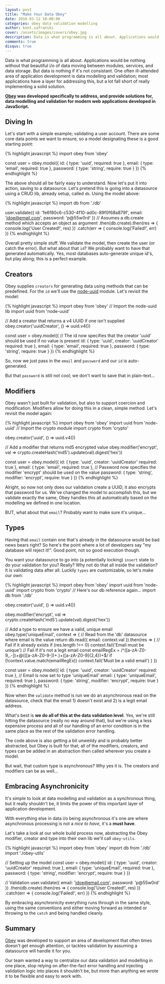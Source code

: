 ```yaml
---
layout: post
title: "Make Your Data Obey"
date: 2016-03-12 10:00:00
categories: obey data validation modelling
author: kent.safranski
cover: /assets/images/covers/obey.jpg
description: Data is what programming is all about. Applications would be nothing without that beautiful i/o of data moving between modules, services, and data storage. But data is nothing if it's not consistant.
comments: true
disqus: true
---
```


Data is what programming is all about. Applications would be nothing without that beautiful i/o of data moving between modules, services, and data storage. But data is nothing if it's not consistant. One often ill-attended area of application development is data modelling and validation; most applications have a layer for addressing this, but a lot fall short of really implementing a solid solution.

**[Obey](https://github.com/TechnologyAdvice/obey) was developed specifically to address, and provide solutions for, data modelling and validation for modern web applications developed in JavaScript.**

## Diving In

Let's start with a simple example; validating a user account. There are some core data points we want to ensure, so a model designating these is a good starting point:

{% highlight javascript %}
import obey from 'obey'

const user = obey.model({
    id: { type: 'uuid', required: true },
    email: { type: 'email', required: true },
    password: { type: 'string', require: true }
})
{% endhighlight %}

The above should all be fairly easy to understand. Now let's put it into action, saving to a datasource. Let's pretend this is going into a datasource using a CRUD lib, already setup, called `db`. Using the model above:

{% highlight javascript %}
import db from './db'

user.validate({
    id: 'fe6f80c6-c530-4f10-ad0c-89f0f68a879f',
    email: 'jdoe@email.com',
    password: 'p@55w0rd'
})
// Assumes a db.create method which accepts an object as argument
.then(db.create).then(res => {
    console.log('User Created!', res)
})
.catch(err => {
    console.log('Failed!', err)
})
{% endhighlight %}

Overall pretty simple stuff. We validate the model, then create the user (or catch the error). But what about that `id`? We probably want to have that generated automatically. Yes, most databases auto-generate unique id's, but play along; this is a perfect example.

## Creators

Obey supplies `creators` for generating data using methods that can be predefined. For the `id` we'll use the [node-uuid](https://www.npmjs.com/package/node-uuid) module. Let's revisit the model:

{% highlight javascript %}
import obey from 'obey'
// Import the node-uuid lib
import uuid from 'node-uuid'

// Add a creator that returns a v4 UUID if one isn't supplied
obey.creator('uuidCreator', () => uuid.v4())

const user = obey.model({
    // The id now specifies that the creator 'uuid' should be used if no value is present
    id: { type: 'uuid', creator: 'uuidCreator' required: true },
    email: { type: 'email', required: true },
    password: { type: 'string', require: true }
})
{% endhighlight %}

So, now we just pass in the `email` and `password` and our `id` is auto-generated.

But that `password` is still not cool; we don't want to save that in plain-text...

## Modifiers

Obey wasn't just built for validation, but also to support coercion and modification. Modifiers allow for doing this in a clean, simple method. Let's revisit the model again:

{% highlight javascript %}
import obey from 'obey'
import uuid from 'node-uuid'
// Import the crypto module
import crypto from 'crypto'

obey.creator('uuid', () => uuid.v4())

// Add a modifier that returns md5 encrypted value
obey.modifier('encrypt', val => crypto.createHash('md5').update(val).digest('hex'))

const user = obey.model({
    id: { type: 'uuid', creator: 'uuidCreator' required: true },
    email: { type: 'email', required: true },
    // Password now specifies the modifier 'encrypt' should be used on the value
    password: { type: 'string', modifier: 'encrypt', require: true }
})
{% endhighlight %}

Alright, so now not only does our validation create a UUID, it also encrypts that password for us. We've changed the model to accomplish this, but we validate exactly the same, Obey handles this all automatically based on the modelling we defined in one location.

BUT, what about that `email`? Probably want to make sure it's unique...

## Types

Having that `email` contain one that's already in the datasource would be bad news bears right? So here's the point where a lot of developers say "my database will reject it!". Good point, not so good execution though.

You want your datasource to go into (a potentially locking) `insert` state to do your validation for you? Really? Why not do that all inside the validation? It is validating data after all. Luckily `types` are customizable, so let's make our own:

{% highlight javascript %}
import obey from 'obey'
import uuid from 'node-uuid'
import crypto from 'crypto'
// Here's our db reference again...
import db from './db'

obey.creator('uuid', () => uuid.v4())

obey.modifier('encrypt', val => crypto.createHash('md5').update(val).digest('hex'))

// Add a type to ensure we have a valid, unique email
obey.type('uniqueEmail', context => {
    // Read from the 'db' datasource where email is the value
    return db.read({ email: context.val }).then(res => {
        // Fail if it already exists
        if (res.length !== 0) context.fail('Email must be unique')
        // Fail if it's not a legit email
        const emailRegEx = /^([a-zA-Z0-9_\.\-])+\@(([a-zA-Z0-9\-])+\.)+([a-zA-Z0-9]{2,4})+$/
        if (!context.value.match(emailRegEx)) context.fail('Must be a valid email')
    }
})

const user = obey.model({
    id: { type: 'uuid', creator: 'uuidCreator' required: true },
    // Email is now set to type 'uniqueEmail'
    email: { type: 'uniqueEmail', required: true },
    password: { type: 'string', modifier: 'encrypt', require: true }
})
{% endhighlight %}

Now when the `validate` method is run we do an asynchronous read on the datasource, check that the email 1) doesn't exist and 2) is a legit email address.

What's best is **we do all of this at the data validation level**. Yes, we're still hitting the datasource (really no way around that), but we're using a less expensive process and all of our handling of an error condition is in the same place as the rest of the validation error handling.

The code above is also getting a bit unweildy and is probably better abstracted, but Obey is built for that; all of the modifiers, creators, and types can be added in an abstraction then called wherever you create a model.

But wait, that custom type is asynchronous? Why yes it is. The creators and modifiers can be as well...

## Embracing Asynchronicity

It's simple to look at data modelling and validation as a synchronous thing, but it really shouldn't be, it limits the power of this important layer of application development.

With everything else in data i/o being asynchronous it's one are where asynchronous processing is not a _nice to have_, it's a **must have**.

Let's take a look at our whole build process now, abstracting the Obey modifier, creator and type into their own lib we'll call `obey-utils`.

{% highlight javascript %}
import obey from 'obey'
import db from './db'
import './obey-utils'

// Setting up the model
const user = obey.model({
    id: { type: 'uuid', creator: 'uuidCreator' required: true },
    email: { type: 'uniqueEmail', required: true },
    password: { type: 'string', modifier: 'encrypt', require: true }
})

// Validation
user.validate({
    email: 'jdoe@email.com',
    password: 'p@55w0rd'
})
.then(db.create).then(res => {
    console.log('User Created!', res)
})
.catch(err => {
    console.log('Failed!', err)
})
{% endhighlight %}

By embracing asynchronicity everything runs through in the same style, using the same conventions and either moving forward as intended or throwing to the `catch` and being handled cleanly.

## Summary

[Obey](https://github.com/TechnologyAdvice/obey) was developed to support an area of development that often times doesn't get enough attention, or tackles validation by assuming a datasource will handle it for you.

Our team wanted a way to centralize our data validation and modelling in one place, stop relying on after-the-fact error handling and injecting validation logic into places it shouldn't be, but more than anything we wrote it to be flexible and easy to work with.